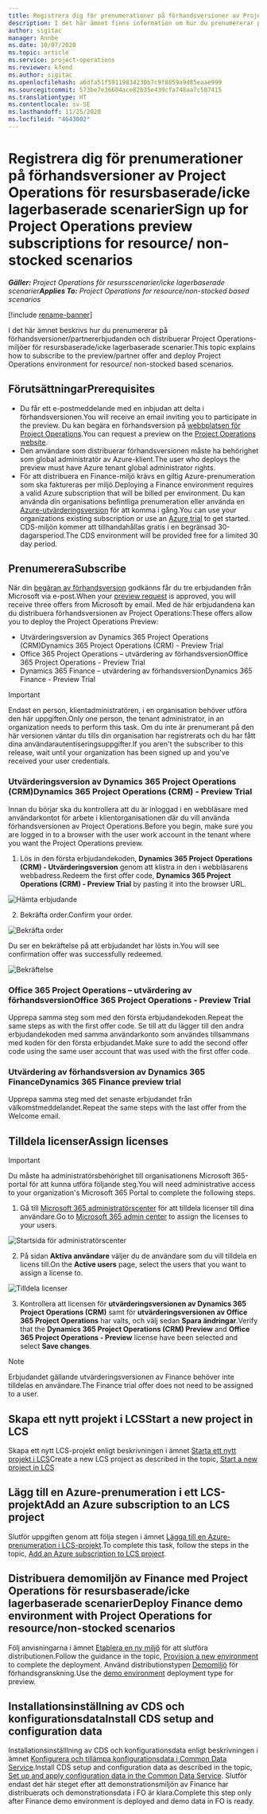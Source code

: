 ```yaml
---
title: Registrera dig för prenumerationer på förhandsversioner av Project Operations för resursbaserade/icke lagerbaserade scenarier
description: I det här ämnet finns information om hur du prenumererar på och distribuerar Project Operations för resursbaserade/icke lagerbaserade scenarier.
author: sigitac
manager: Annbe
ms.date: 10/07/2020
ms.topic: article
ms.service: project-operations
ms.reviewer: kfend
ms.author: sigitac
ms.openlocfilehash: a6dfa51f59119834230b7c9f8859a9d85eaae999
ms.sourcegitcommit: 573be7e36604ace82b35e439cfa748aa7c587415
ms.translationtype: HT
ms.contentlocale: sv-SE
ms.lasthandoff: 11/25/2020
ms.locfileid: "4643002"
---
```

# <a name="sign-up-for-project-operations-preview-subscriptions-for-resource-non-stocked-scenarios"></a><span data-ttu-id="658f1-103">Registrera dig för prenumerationer på förhandsversioner av Project Operations för resursbaserade/icke lagerbaserade scenarier</span><span class="sxs-lookup"><span data-stu-id="658f1-103">Sign up for Project Operations preview subscriptions for resource/ non-stocked scenarios</span></span>

<span data-ttu-id="658f1-104">_**Gäller:** Project Operations för resursscenarier/icke lagerbaserade scenarier_</span><span class="sxs-lookup"><span data-stu-id="658f1-104">_**Applies To:** Project Operations for resource/non-stocked based scenarios_</span></span>

[!include [rename-banner](~/includes/cc-data-platform-banner.md)]

<span data-ttu-id="658f1-105">I det här ämnet beskrivs hur du prenumererar på förhandsversioner/partnererbjudanden och distribuerar Project Operations-miljöer för resursbaserade/icke lagerbaserade scenarier.</span><span class="sxs-lookup"><span data-stu-id="658f1-105">This topic explains how to subscribe to the preview/partner offer and deploy Project Operations environment for resource/ non-stocked based scenarios.</span></span>

## <a name="prerequisites"></a><span data-ttu-id="658f1-106">Förutsättningar</span><span class="sxs-lookup"><span data-stu-id="658f1-106">Prerequisites</span></span>

- <span data-ttu-id="658f1-107">Du får ett e-postmeddelande med en inbjudan att delta i förhandsversionen.</span><span class="sxs-lookup"><span data-stu-id="658f1-107">You will receive an email inviting you to participate in the preview.</span></span> <span data-ttu-id="658f1-108">Du kan begära en förhandsversion på [webbplatsen för Project Operations](https://dynamics.microsoft.com/en-us/project-operations/overview/).</span><span class="sxs-lookup"><span data-stu-id="658f1-108">You can request a preview on the [Project Operations website](https://dynamics.microsoft.com/en-us/project-operations/overview/).</span></span>
- <span data-ttu-id="658f1-109">Den användare som distribuerar förhandsversionen måste ha behörighet som global administratör av Azure-klient.</span><span class="sxs-lookup"><span data-stu-id="658f1-109">The user who deploys the preview must have Azure tenant global administrator rights.</span></span>
- <span data-ttu-id="658f1-110">För att distribuera en Finance-miljö krävs en giltig Azure-prenumeration som ska faktureras per miljö.</span><span class="sxs-lookup"><span data-stu-id="658f1-110">Deploying a Finance environment requires a valid Azure subscription that will be billed per environment.</span></span> <span data-ttu-id="658f1-111">Du kan använda din organisations befintliga prenumeration eller använda en [Azure-utvärderingsversion](https://azure.microsoft.com/en-us/free/) för att komma i gång.</span><span class="sxs-lookup"><span data-stu-id="658f1-111">You can use your organizations existing subscription or use an [Azure trial](https://azure.microsoft.com/en-us/free/) to get started.</span></span> <span data-ttu-id="658f1-112">CDS-miljön kommer att tillhandahållas gratis i en begränsad 30-dagarsperiod.</span><span class="sxs-lookup"><span data-stu-id="658f1-112">The CDS environment will be provided free for a limited 30 day period.</span></span>

## <a name="subscribe"></a><span data-ttu-id="658f1-113">Prenumerera</span><span class="sxs-lookup"><span data-stu-id="658f1-113">Subscribe</span></span>

<span data-ttu-id="658f1-114">När din [begäran av förhandsversion](https://forms.office.com/FormsPro/Pages/ResponsePage.aspx?id=v4j5cvGGr0GRqy180BHbR56j8lZs0FdAvwT75_WNFyxUMkRDV1NYQU5TNjE2VjhKOVBUNVg2R0s1NC4u) godkänns får du tre erbjudanden från Microsoft via e-post.</span><span class="sxs-lookup"><span data-stu-id="658f1-114">When your [preview request](https://forms.office.com/FormsPro/Pages/ResponsePage.aspx?id=v4j5cvGGr0GRqy180BHbR56j8lZs0FdAvwT75_WNFyxUMkRDV1NYQU5TNjE2VjhKOVBUNVg2R0s1NC4u) is approved, you will receive three offers from Microsoft by email.</span></span> <span data-ttu-id="658f1-115">Med de här erbjudandena kan du distribuera förhandsversionen av Project Operations:</span><span class="sxs-lookup"><span data-stu-id="658f1-115">These offers allow you to deploy the Project Operations Preview:</span></span>

- <span data-ttu-id="658f1-116">Utvärderingsversion av Dynamics 365 Project Operations (CRM)</span><span class="sxs-lookup"><span data-stu-id="658f1-116">Dynamics 365 Project Operations (CRM) - Preview Trial</span></span>
- <span data-ttu-id="658f1-117">Office 365 Project Operations – utvärdering av förhandsversion</span><span class="sxs-lookup"><span data-stu-id="658f1-117">Office 365 Project Operations - Preview Trial</span></span>
- <span data-ttu-id="658f1-118">Dynamics 365 Finance – utvärdering av förhandsversion</span><span class="sxs-lookup"><span data-stu-id="658f1-118">Dynamics 365 Finance - Preview Trial</span></span>

> [!IMPORTANT]
> <span data-ttu-id="658f1-119">Endast en person, klientadministratören, i en organisation behöver utföra den här uppgiften.</span><span class="sxs-lookup"><span data-stu-id="658f1-119">Only one person, the tenant administrator, in an organization needs to perform this task.</span></span> <span data-ttu-id="658f1-120">Om du inte är prenumerant på den här versionen väntar du tills din organisation har registrerats och du har fått dina användarautentiseringsuppgifter.</span><span class="sxs-lookup"><span data-stu-id="658f1-120">If you aren't the subscriber to this release, wait until your organization has been signed up and you've received your user credentials.</span></span>

### <a name="dynamics-365-project-operations-crm---preview-trial"></a><span data-ttu-id="658f1-121">Utvärderingsversion av Dynamics 365 Project Operations (CRM)</span><span class="sxs-lookup"><span data-stu-id="658f1-121">Dynamics 365 Project Operations (CRM) - Preview Trial</span></span> 

<span data-ttu-id="658f1-122">Innan du börjar ska du kontrollera att du är inloggad i en webbläsare med användarkontot för arbete i klientorganisationen där du vill använda förhandsversionen av Project Operations.</span><span class="sxs-lookup"><span data-stu-id="658f1-122">Before you begin, make sure you are logged in to a browser with the user work account in the tenant where you want the Project Operations preview.</span></span>

1. <span data-ttu-id="658f1-123">Lös in den första erbjudandekoden, **Dynamics 365 Project Operations (CRM) - Utvärderingsversion** genom att klistra in den i webbläsarens webbadress.</span><span class="sxs-lookup"><span data-stu-id="658f1-123">Redeem the first offer code, **Dynamics 365 Project Operations (CRM) - Preview Trial** by pasting it into the browser URL.</span></span>

![Hämta erbjudande](./media/16RedeemFirstOfferNew.png)

2. <span data-ttu-id="658f1-125">Bekräfta order.</span><span class="sxs-lookup"><span data-stu-id="658f1-125">Confirm your order.</span></span>

![Bekräfta order](./media/17ConfirmOrderNew.png)

<span data-ttu-id="658f1-127">Du ser en bekräftelse på att erbjudandet har lösts in.</span><span class="sxs-lookup"><span data-stu-id="658f1-127">You will see confirmation offer was successfully redeemed.</span></span>

![Bekräftelse](./media/18OrderConfirmationNew.png)

### <a name="office-365-project-operations---preview-trial"></a><span data-ttu-id="658f1-129">Office 365 Project Operations – utvärdering av förhandsversion</span><span class="sxs-lookup"><span data-stu-id="658f1-129">Office 365 Project Operations - Preview Trial</span></span>

<span data-ttu-id="658f1-130">Upprepa samma steg som med den första erbjudandekoden.</span><span class="sxs-lookup"><span data-stu-id="658f1-130">Repeat the same steps as with the first offer code.</span></span> <span data-ttu-id="658f1-131">Se till att du lägger till den andra erbjudandekoden med samma användarkonto som användes tillsammans med koden för den första erbjudandet.</span><span class="sxs-lookup"><span data-stu-id="658f1-131">Make sure to add the second offer code using the same user account that was used with the first offer code.</span></span>

### <a name="dynamics-365-finance-preview-trial"></a><span data-ttu-id="658f1-132">Utvärdering av förhandsversion av Dynamics 365 Finance</span><span class="sxs-lookup"><span data-stu-id="658f1-132">Dynamics 365 Finance preview trial</span></span>

<span data-ttu-id="658f1-133">Upprepa samma steg med det senaste erbjudandet från välkomstmeddelandet.</span><span class="sxs-lookup"><span data-stu-id="658f1-133">Repeat the same steps with the last offer from the Welcome email.</span></span>

## <a name="assign-licenses"></a><span data-ttu-id="658f1-134">Tilldela licenser</span><span class="sxs-lookup"><span data-stu-id="658f1-134">Assign licenses</span></span>

> [!IMPORTANT]
> <span data-ttu-id="658f1-135">Du måste ha administratörsbehörighet till organisationens Microsoft 365-portal för att kunna utföra följande steg.</span><span class="sxs-lookup"><span data-stu-id="658f1-135">You will need administrative access to your organization's Microsoft 365 Portal to complete the following steps.</span></span>

1. <span data-ttu-id="658f1-136">Gå till [Microsoft 365 administratörscenter](https://portal.office.com/) för att tilldela licenser till dina användare.</span><span class="sxs-lookup"><span data-stu-id="658f1-136">Go to [Microsoft 365 admin center](https://portal.office.com/) to assign the licenses to your users.</span></span>

![Startsida för administratörscenter](./media/14AdminPortal.png)

2. <span data-ttu-id="658f1-138">På sidan **Aktiva användare** väljer du de användare som du vill tilldela en licens till.</span><span class="sxs-lookup"><span data-stu-id="658f1-138">On the **Active users** page, select the users that you want to assign a license to.</span></span>

![Tilldela licenser](./media/15AssignLicenses.png)

3. <span data-ttu-id="658f1-140">Kontrollera att licensen för **utvärderingsversionen av Dynamics 365 Project Operations (CRM)** samt för **utvärderingsversionen av Office 365 Project Operations** har valts, och välj sedan **Spara ändringar**.</span><span class="sxs-lookup"><span data-stu-id="658f1-140">Verify that the **Dynamics 365 Project Operations (CRM) Preview** and **Office 365 Project Operations - Preview** license have been selected and select **Save changes**.</span></span>

> [!NOTE]
> <span data-ttu-id="658f1-141">Erbjudandet gällande utvärderingsversionen av Finance behöver inte tilldelas en användare.</span><span class="sxs-lookup"><span data-stu-id="658f1-141">The Finance trial offer does not need to be assigned to a user.</span></span>

## <a name="start-a-new-project-in-lcs"></a><span data-ttu-id="658f1-142">Skapa ett nytt projekt i LCS</span><span class="sxs-lookup"><span data-stu-id="658f1-142">Start a new project in LCS</span></span>

<span data-ttu-id="658f1-143">Skapa ett nytt LCS-projekt enligt beskrivningen i ämnet [Starta ett nytt projekt i LCS](create-lcs-project.md)</span><span class="sxs-lookup"><span data-stu-id="658f1-143">Create a new LCS project as described in the topic, [Start a new project in LCS](create-lcs-project.md)</span></span>

## <a name="add-an-azure-subscription-to-an-lcs-project"></a><span data-ttu-id="658f1-144">Lägg till en Azure-prenumeration i ett LCS-projekt</span><span class="sxs-lookup"><span data-stu-id="658f1-144">Add an Azure subscription to an LCS project</span></span>

<span data-ttu-id="658f1-145">Slutför uppgiften genom att följa stegen i ämnet [Lägga till en Azure-prenumeration i LCS-projekt](resource-add-azure-subscription-lcs-project.md).</span><span class="sxs-lookup"><span data-stu-id="658f1-145">To complete this task, follow the steps in the topic, [Add an Azure subscription to LCS project](resource-add-azure-subscription-lcs-project.md).</span></span>

## <a name="deploy-finance-demo-environment-with-project-operations-for-resourcenon-stocked-scenarios"></a><span data-ttu-id="658f1-146">Distribuera demomiljön av Finance med Project Operations för resursbaserade/icke lagerbaserade scenarier</span><span class="sxs-lookup"><span data-stu-id="658f1-146">Deploy Finance demo environment with Project Operations for resource/non-stocked scenarios</span></span>

<span data-ttu-id="658f1-147">Följ anvisningarna i ämnet [Etablera en ny miljö](resource-provision-new-environment.md) för att slutföra distributionen.</span><span class="sxs-lookup"><span data-stu-id="658f1-147">Follow the guidance in the topic, [Provision a new environment](resource-provision-new-environment.md) to complete the deployment.</span></span> <span data-ttu-id="658f1-148">Använd distributionstypen [Demomiljö](https://docs.microsoft.com/dynamics365/fin-ops-core/dev-itpro/deployment/deploy-demo-environment) för förhandsgranskning.</span><span class="sxs-lookup"><span data-stu-id="658f1-148">Use the [demo environment](https://docs.microsoft.com/dynamics365/fin-ops-core/dev-itpro/deployment/deploy-demo-environment) deployment type for preview.</span></span> 

## <a name="install-cds-setup-and-configuration-data"></a><span data-ttu-id="658f1-149">Installationsinställning av CDS och konfigurationsdata</span><span class="sxs-lookup"><span data-stu-id="658f1-149">Install CDS setup and configuration data</span></span>

<span data-ttu-id="658f1-150">Installationsinställlning av CDS och konfigurationsdata enligt beskrivningen i ämnet [Konfigurera och tillämpa konfigurationsdata i Common Data Service](resource-apply-pro-setup-config-data.md).</span><span class="sxs-lookup"><span data-stu-id="658f1-150">Install CDS setup and configuration data as described in the topic, [Set up and apply configuration data in the Common Data Service](resource-apply-pro-setup-config-data.md).</span></span>
<span data-ttu-id="658f1-151">Slutför endast det här steget efter att demonstrationsmiljön av Finance har distribuerats och demonstrationsdata i FO är klara.</span><span class="sxs-lookup"><span data-stu-id="658f1-151">Complete this step only after Finance demo environment is deployed and demo data in FO is ready.</span></span>
